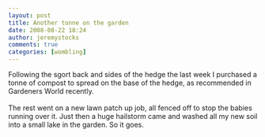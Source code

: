 ```yaml
---
layout: post
title: Another tonne on the garden
date: 2008-08-22 18:24
author: jeremystocks
comments: true
categories: [wombling]
---
```

Following the sgort back and sides of the hedge the last week I purchased a tonne of compost to spread on the base of the hedge, as recommended in Gardeners World recently.<br /><br />The rest went on a new lawn patch up job, all fenced off to stop the babies running over it. Just then a huge hailstorm came and washed all my new soil into a small lake in the garden. So it goes.
